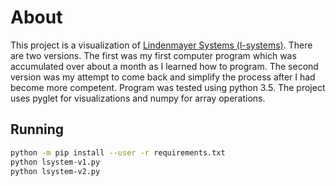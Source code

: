 # About
This project is a visualization of [Lindenmayer Systems (l-systems)](http://paulbourke.net/fractals/lsys/). There are two versions. The first was my first computer program which was accumulated over about a month as I learned how to program. The second version was my attempt to come back and simplify the process after I had become more competent. Program was tested using python 3.5. The project uses pyglet for visualizations and numpy for array operations.

## Running
```bash
python -m pip install --user -r requirements.txt
python lsystem-v1.py
python lsystem-v2.py
```

